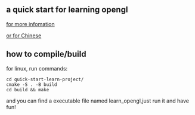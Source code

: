 ## a quick start for learning opengl
[for more infomation](https://learnopengl.com/)

[or for Chinese](https://learnopengl-cn.github.io/)

## how to compile/build
for linux, run commands:
```shell 
cd quick-start-learn-project/
cmake -S . -B build
cd build && make
```
and you can find a executable file named learn_opengl,just run it and have fun!
